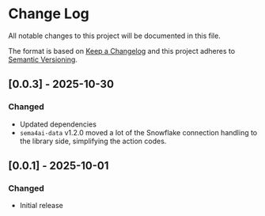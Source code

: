 # Change Log

All notable changes to this project will be documented in this file.

The format is based on [Keep a Changelog](https://keepachangelog.com/)
and this project adheres to [Semantic Versioning](https://semver.org/).


## [0.0.3] - 2025-10-30

### Changed

- Updated dependencies
- `sema4ai-data` v1.2.0 moved a lot of the Snowflake connection handling to the library side, simplifying the action codes.

## [0.0.1] - 2025-10-01

### Changed

- Initial release